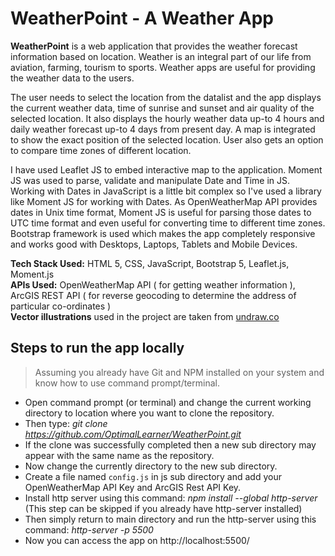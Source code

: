 # WeatherPoint - A Weather App
**WeatherPoint** is a web application that provides the weather forecast information based on location. Weather is an integral part of our life from aviation, farming, tourism to sports. Weather apps are useful for providing the weather data to the users.

The user needs to select the location from the datalist and the app displays the current weather data, time of sunrise and sunset and air quality of the selected location. It also displays the hourly weather data up-to 4 hours and daily weather forecast up-to 4 days from present day. A map is integrated to show the exact position of the selected location. User also gets an option to compare time zones of different location.

I have used Leaflet JS to embed interactive map to the application. Moment JS was used to parse, validate and manipulate Date and Time in JS. Working with Dates in JavaScript is a little bit complex so I've used a library like Moment JS for working with Dates. As OpenWeatherMap API provides dates in Unix time format, Moment JS is useful for parsing those dates to UTC time format and even useful for converting time to different time zones. Bootstrap framework is used which makes the app completely responsive and works good with Desktops, Laptops, Tablets and Mobile Devices.

**Tech Stack Used:** HTML 5, CSS, JavaScript, Bootstrap 5, Leaflet.js, Moment.js  
**APIs Used:** OpenWeatherMap API ( for getting weather information ), ArcGIS REST API ( for reverse geocoding to determine the address of particular co-ordinates )  
**Vector illustrations** used in the project are taken from [undraw.co](https://undraw.co/)

## Steps to run the app locally
> Assuming you already have Git and NPM installed on your system and know how to use command prompt/terminal.
* Open command prompt (or terminal) and change the current working directory to location where you want to clone the repository.
* Then type: *git clone https://github.com/OptimalLearner/WeatherPoint.git*
* If the clone was successfully completed then a new sub directory may appear with the same name as the repository.
* Now change the currently directory to the new sub directory.
* Create a file named `config.js` in js sub directory and add your OpenWeatherMap API Key and ArcGIS Rest API Key.
* Install http server using this command: *npm install --global http-server* (This step can be skipped if you already have http-server installed)
* Then simply return to main directory and run the http-server using this command: *http-server -p 5500*
* Now you can access the app on http://localhost:5500/
